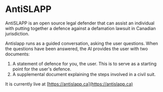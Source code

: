 # AntiSLAPP

AntiSLAPP is an open source legal defender that can assist an individual with 
putting together a defence against a defamation lawsuit in Canadian jurisdiction.

Antislapp runs as a guided conversation, asking the user questions. When the questions have 
been answered, the AI provides the user with two documents: 
  1. A statement of defence for you, the user.  This is to serve as a starting point for the user's defence.
  2. A supplemental document explaining the steps involved in a civil suit. 

It is currently live at [https://antislapp.ca](https://antislapp.ca)
